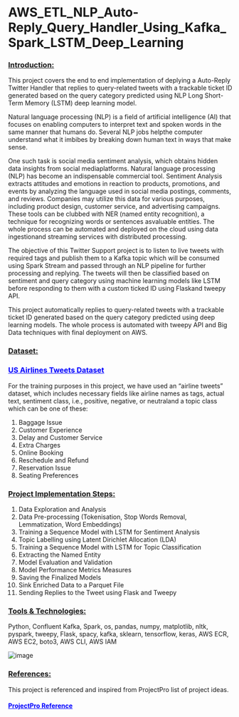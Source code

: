 # AWS_ETL_NLP_Auto-Reply_Query_Handler_Using_Kafka_Spark_LSTM_Deep_Learning

<h3><b><u>Introduction:</u></b></h3>

This project covers the end to end implementation of deplying a Auto-Reply Twitter Handler that replies to query-related tweets with a trackable ticket ID generated based on the query category predicted using NLP Long Short-Term Memory (LSTM) deep learning model.

Natural language processing (NLP) is a field of artificial intelligence (AI) that focuses on enabling computers to interpret text and spoken words in the same manner that humans do. Several NLP jobs helpthe computer understand what it imbibes by breaking down human text in ways that make sense.

One such task is social media sentiment analysis, which obtains hidden data insights from social mediaplatforms. Natural language processing (NLP) has become an indispensable commercial tool. Sentiment Analysis extracts attitudes and emotions in reaction to products, promotions, and events by analyzing the language used in social media postings, comments, and reviews. Companies may utilize this data for various purposes, including product design, customer service, and advertising campaigns. These tools can be clubbed with NER (named entity recognition), a technique for recognizing words or sentences asvaluable entities. The whole process can be automated and deployed on the cloud using data ingestionand streaming services with distributed processing.

The objective of this Twitter Support project is to listen to live tweets with required tags and publish them to a Kafka topic which will be consumed using Spark Stream and passed through an NLP pipeline for further processing and replying. The tweets will then be classified based on sentiment and query category using machine learning models like LSTM before responding to them with a custom ticked ID using Flaskand tweepy API.

This project automatically replies to query-related tweets with a trackable ticket ID generated based on the query category predicted using deep learning models. The whole process is automated with tweepy API and Big Data techniques with final deployment on AWS.

<h3><b><u>Dataset:</u></b></h3>

<h3><a href="https://www.kaggle.com/datasets/crowdflower/twitter-airline-sentiment" style="color: blue"><b><u>US Airlines Tweets Dataset</u></b></a></h3>

For the training purposes in this project, we have used an “airline tweets” dataset, which includes necessary fields like airline names as tags, actual text, sentiment class, i.e., positive, negative, or neutraland a topic class which can be one of these:

1. Baggage Issue
2. Customer Experience
3. Delay and Customer Service
4. Extra Charges
5. Online Booking
6. Reschedule and Refund
7. Reservation Issue
8. Seating Preferences

<h3><b><u>Project Implementation Steps:</u></b></h3>

1. Data Exploration and Analysis
2. Data Pre-processing (Tokenisation, Stop Words Removal, Lemmatization, Word Embeddings)
3. Training a Sequence Model with LSTM for Sentiment Analysis
4. Topic Labelling using Latent Dirichlet Allocation (LDA)
5. Training a Sequence Model with LSTM for Topic Classification
6. Extracting the Named Entity
7. Model Evaluation and Validation
8. Model Performance Metrics Measures
9. Saving the Finalized Models
10. Sink Enriched Data to a Parquet File
11. Sending Replies to the Tweet using Flask and Tweepy

<h3><b><u>Tools & Technologies:</u></b></h3>

Python, Confluent Kafka, Spark, os, pandas, numpy, matplotlib, nltk, pyspark, tweepy, Flask, spacy, kafka, sklearn, tensorflow, keras, AWS ECR, AWS EC2, boto3, AWS CLI, AWS IAM

![image](https://github.com/user-attachments/assets/0aa23b9e-8417-44ca-b21c-c8cb2b909e33)


<h3><b><u>References:</u></b></h3>

This project is referenced and inspired from ProjectPro list of project ideas.

<h4><a href="https://www.projectpro.io/project-use-case/twitter-kafka-spark-streaming-python" style="color: blue"><b><u>ProjectPro Reference</u></b></a></h4>
